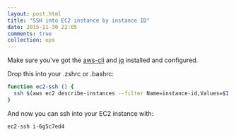 ```yaml
---
layout: post.html
title: "SSH into EC2 instance by instance ID"
date: 2015-11-30 22:05
comments: true
collection: ops
---
```


Make sure you've got the [aws-cli](https://github.com/aws/aws-cl) and [jq](https://github.com/stedolan/jq) installed and configured.

Drop this into your .zshrc or .bashrc:

``` sh
function ec2-ssh () {
  ssh $(aws ec2 describe-instances --filter Name=instance-id,Values=$1 | jq '.Reservations[0].Instances[0].PrivateIpAddress' | tr -d '"')
}
```

And now you can ssh into your EC2 instance with:

``` sh
ec2-ssh i-6g5c7ed4
```
